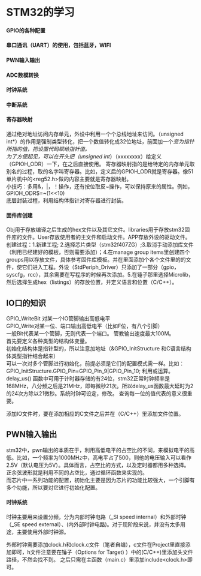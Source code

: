STM32的学习
========  
#### GPIO的各种配置  
#### 串口通讯（UART）的使用，包括蓝牙，WIFI  
#### PWN输入输出  
#### ADC数模转换  
#### 时钟系统
#### 中断系统


#### 寄存器映射
通过绝对地址访问内存单元，外设中利用一个个总线地址来访问。（unsigned int*）的作用是强制类型转化，把一个数值转化成32位地址，前面加一个*变为指针所指的值，把设置代码赋给指针值。  
为了方便起见，可以在开头把（unsigned int*）（xxxxxxxx）给定义（GPIOH_ODR）一下，在之后直接使用。
寄存器映射指的是给特定的内存单元取别名的过程，取的名字叫寄存器。比如，定义后的GPIOH_ODR就是寄存器。像51单片机中的<reg52.h>做的内容主要就是寄存器映射。  
小技巧：多用&，|，！操作，还有按位取反~操作，可以保持原来的属性。例如，GPIOH_ODR$=~(1<<10)  
底层封装过程，利用结构体指针对寄存器进行封装。

#### 固件库创建  
Obj用于存放编译之后生成的hex文件以及其它文件。libraries用于存放stm32固件库的文件。User存放使用者的主文件和启动文件。APP存放外设的驱动文件。  
创建过程：1.新建工程;  2.选择芯片类型（stm32f407ZG）;3.取消手动添加库文件（利用已经建好的模板，否则需要添加）；4.在manage group items里创建四个groups用以存放文件，具体参考固件库模板。并在里面添加个各个文件里的的文件，使它们进入工程。外设（StdPeriph_Driver）只添加了一部分（gpio，syscfg，rcc），其余需要在写程序的时候再次添加。5.在锤子那里选择Microlib，然后选择生成hex（listings）的存放位置，并定义语言和位置（C/C++）。
## IO口的知识  

GPIO_WriteBit    对某一个IO管脚输出高低电平  
GPIO_Write对某一位、端口输出高低电平（比如F位，有八个引脚）  
一般Bit代表某一个管脚，无则代表一个端口。
管教输出速度最大100M。  
首先要定义各种类型的结构体变量。  
初始化结构体是指针型的，所以注意加地址（&GPIO_InitStructure  和C语言结构体类型指针结合起来）  
可以一次对多个管脚进行初始化，前提必须是它们的配置模式需一样。比如： GPIO_InitStructure.GPIO_Pin=GPIO_Pin_9|GPIO_Pin_10; 利用或运算。  
delay_us() 函数中可用于计时器存储的有24位，stm32正常时钟频率是168MHz，八分频之后是21MHz，即每微秒21次。所以delay_us函数最大延时为2的24次方除以21微秒。系统时钟可设定，修改。 查询每一位的值代表的意义很重要。  

添加IO文件时，要在添加相应的C文件之后并在（C/C++）里添加文件位置。
## PWN输入输出
stm32中，pwn输出的本质在于，利用高低电平的占空比的不同，来模拟电平的高低。比如，一个频率为1000MHz中，高电平占了500，则他的电压输入可以看作2.5V（默认电压为5V）。具体而言，占空比的方式，以及定时器都用多种选择。
正余弦波形就是利用不同的占空比，通过循环函数来实现的。  
而芯片中一系列功能的配置，初始化主要是因为芯片的功能比较强大，一个引脚有多个功能，所以要对它进行初始化配置。
#### 时钟系统
时钟主要用来设置分频，分为内部时钟电路（_SI  speed internal）和外部时钟（_SE  speed external）、(内外部时钟电路)。对于现阶段来说，并没有太多用途，主要使用外部时钟源。    

外部时钟需要添加clock.h和clock.c文件（笔者自编），c文件在Project里直接添加即可，h文件注意要在锤子（Options for Target) ）中的(C/C++)里添加头文件路径，不然会找不到。  之后只需在主函数（main.c）里添加include<clock.h>即可。

